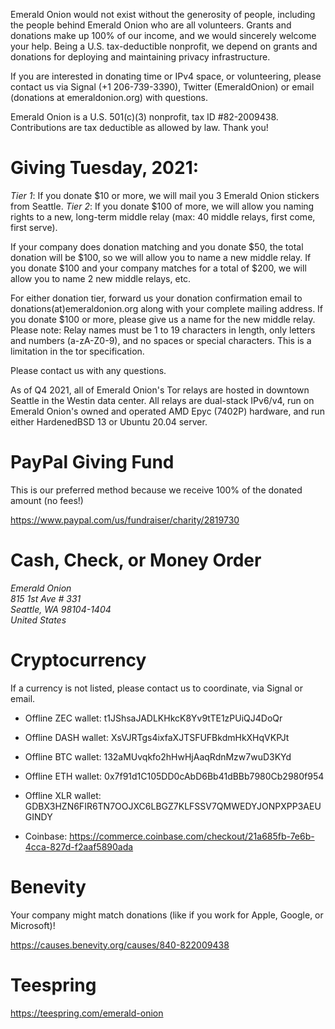 <p>Emerald Onion would not exist without the generosity of people, including the people behind Emerald Onion who are all volunteers. Grants and donations make up 100% of our income, and we would sincerely welcome your help. Being a U.S. tax-deductible nonprofit, we depend on grants and donations for deploying and maintaining privacy infrastructure.</p>

<p>If you are interested in donating time or IPv4 space, or volunteering, please contact us via Signal (+1 206-739-3390), Twitter (EmeraldOnion) or email (donations at emeraldonion.org) with questions.</p>

<p>Emerald Onion is a U.S. 501(c)(3) nonprofit, tax ID #82-2009438. Contributions are tax deductible as allowed by law. Thank you!</p>

# Giving Tuesday, 2021:

_Tier 1_: If you donate $10 or more, we will mail you 3 Emerald Onion stickers from Seattle.
_Tier 2_: If you donate $100 of more, we will allow you naming rights to a new, long-term middle relay (max: 40 middle relays, first come, first serve).

If your company does donation matching and you donate $50, the total donation will be $100, so we will allow you to name a new middle relay. If you donate $100 and your company matches for a total of $200, we will allow you to name 2 new middle relays, etc.

For either donation tier, forward us your donation confirmation email to donations(at)emeraldonion.org along with your complete mailing address. If you donate $100 or more, please give us a name for the new middle relay. Please note: Relay names must be 1 to 19 characters in length, only letters and numbers (a-zA-Z0-9), and no spaces or special characters. This is a limitation in the tor specification.

Please contact us with any questions.

As of Q4 2021, all of Emerald Onion's Tor relays are hosted in downtown Seattle in the Westin data center. All relays are dual-stack IPv6/v4, run on Emerald Onion's owned and operated AMD Epyc (7402P) hardware, and run either HardenedBSD 13 or Ubuntu 20.04 server.

# PayPal Giving Fund

This is our preferred method because we receive 100% of the donated amount (no fees!)

<a href="https://www.paypal.com/us/fundraiser/charity/2819730" target="_blank">https://www.paypal.com/us/fundraiser/charity/2819730</a>

# Cash, Check, or Money Order

<address>Emerald Onion
<br />815 1st Ave # 331
<br />Seattle, WA 98104-1404
<br />United States</address>

# Cryptocurrency

If a currency is not listed, please contact us to coordinate, via Signal or email.

* Offline ZEC wallet: t1JShsaJADLKHkcK8Yv9tTE1zPUiQJ4DoQr

* Offline DASH wallet: XsVJRTgs4ixfaXJTSFUFBkdmHkXHqVKPJt

* Offline BTC wallet: 132aMUvqkfo2hHwHjAaqRdnMzw7wuD3KYd

* Offline ETH wallet: 0x7f91d1C105DD0cAbD6Bb41dBBb7980Cb2980f954

* Offline XLR wallet: GDBX3HZN6FIR6TN7OOJXC6LBGZ7KLFSSV7QMWEDYJONPXPP3AEUGINDY

* Coinbase: <a href="https://commerce.coinbase.com/checkout/21a685fb-7e6b-4cca-827d-f2aaf5890ada" target="_blank">https://commerce.coinbase.com/checkout/21a685fb-7e6b-4cca-827d-f2aaf5890ada</a>

# Benevity

Your company might match donations (like if you work for Apple, Google, or Microsoft)!

<a href="https://causes.benevity.org/causes/840-822009438" target="_blank">https://causes.benevity.org/causes/840-822009438</a>

# Teespring

<a href="https://teespring.com/emerald-onion" target="_blank">https://teespring.com/emerald-onion</a>
<br />
<br />

